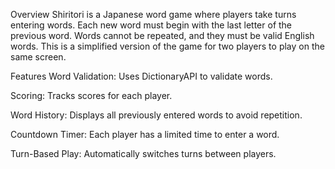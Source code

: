 Overview
Shiritori is a Japanese word game where players take turns entering words. Each new word must begin with the last letter of the previous word. Words cannot be repeated, and they must be valid English words. This is a simplified version of the game for two players to play on the same screen.

Features
Word Validation: Uses DictionaryAPI to validate words.

Scoring: Tracks scores for each player.

Word History: Displays all previously entered words to avoid repetition.

Countdown Timer: Each player has a limited time to enter a word.

Turn-Based Play: Automatically switches turns between players.
